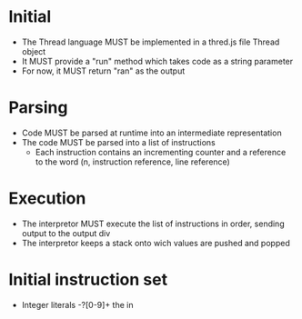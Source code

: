 # Initial
- The Thread language MUST be implemented in a thred.js file Thread object
- It MUST provide a "run" method which takes code as a string parameter
- For now, it MUST return "ran" as the output

# Parsing
- Code MUST be parsed at runtime into an intermediate representation
- The code MUST be parsed into a list of instructions
  - Each instruction contains an incrementing counter and a reference to the word (n, instruction reference, line reference)

# Execution
- The interpretor MUST execute the list of instructions in order, sending output to the output div
- The interpretor keeps a stack onto wich values are pushed and popped

# Initial instruction set
- Integer literals -?[0-9]+ the in